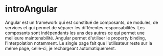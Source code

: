 # introAngular

Angular est un framework qui est constitué de composants, de modules, de services et qui permet de séparer les différentes responsabilités. Les composants sont indépendants les uns des autres ce qui permet une meilleure maintenabilité. Angular permet d'utiliser le property binding, l'interpolation notamment.
Le single page fait que l'utilisateur reste sur la même page, celle-ci, je rechargeant automatiquement.
